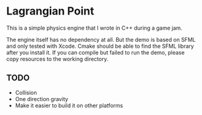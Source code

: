 # Lagrangian Point

This is a simple physics engine that I wrote in C++ during a game jam.

The engine itself has no dependency at all. But the demo is based on SFML and only tested with Xcode. Cmake should be able to find the SFML library after you install it. If you can compile but failed to run the demo, please copy resources to the working directory.

## TODO

- Collision
- One direction gravity
- Make it easier to build it on other platforms
